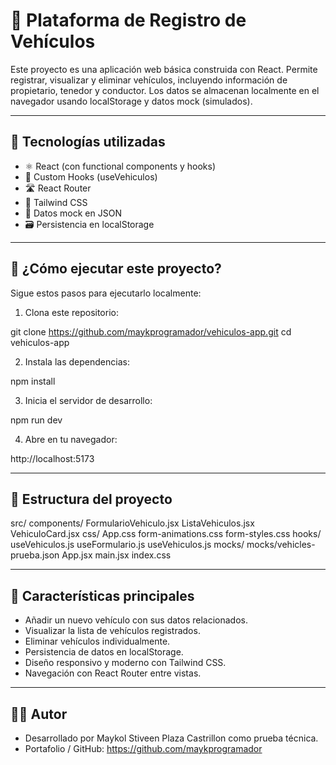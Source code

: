 # 🚗 Plataforma de Registro de Vehículos

Este proyecto es una aplicación web básica construida con React. Permite registrar, visualizar y eliminar vehículos, incluyendo información de propietario, tenedor y conductor. Los datos se almacenan localmente en el navegador usando localStorage y datos mock (simulados).

---

## 🧰 Tecnologías utilizadas

- ⚛️ React (con functional components y hooks)
- 🧠 Custom Hooks (useVehiculos)
- 🛣️ React Router
- 💨 Tailwind CSS
- 🧪 Datos mock en JSON
- 🗃️ Persistencia en localStorage

---

## 🚀 ¿Cómo ejecutar este proyecto?

Sigue estos pasos para ejecutarlo localmente:

1. Clona este repositorio:

git clone https://github.com/maykprogramador/vehiculos-app.git
cd vehiculos-app


2. Instala las dependencias:

npm install

3. Inicia el servidor de desarrollo:

npm run dev


4. Abre en tu navegador:

http://localhost:5173


---

## 📂 Estructura del proyecto

src/
  components/
    FormularioVehiculo.jsx
    ListaVehiculos.jsx
    VehiculoCard.jsx
   css/
     App.css
     form-animations.css
     form-styles.css
   hooks/
     useVehiculos.js
     useFormulario.js
     useVehiculos.js
   mocks/
     mocks/vehicles-prueba.json
   App.jsx
   main.jsx
   index.css

---

## 📝 Características principales

- Añadir un nuevo vehículo con sus datos relacionados.
- Visualizar la lista de vehículos registrados.
- Eliminar vehículos individualmente.
- Persistencia de datos en localStorage.
- Diseño responsivo y moderno con Tailwind CSS.
- Navegación con React Router entre vistas.

---

## 👨‍💻 Autor

- Desarrollado por Maykol Stiveen Plaza Castrillon como prueba técnica.
- Portafolio / GitHub: https://github.com/maykprogramador
